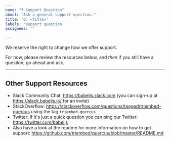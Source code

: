 ```yaml
---
name: "❓ Support Question"
about: "Ask a general support question."
title: 'Q: <title>'
labels: 'support question'
assignees: ''

---
```

We reserve the right to change how we offer support. 

For now, please review the resources below, and *then* if you still have a question, go ahead and ask.

---
## Other Support Resources
* Slack Community Chat: https://babeljs.slack.com (you can sign-up at https://slack.babeljs.io/ for an invite)
* StackOverflow: https://stackoverflow.com/questions/tagged/triembed-quercus using the tag `triembed-quercus`
* Twitter: If it's just a quick question you can ping our Twitter: https://twitter.com/babeljs
* Also have a look at the readme for more information on how to get support:
  https://github.com/triembed/quercus/blob/master/README.md
